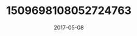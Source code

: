 ---
title: "1509698108052724763"
cover: "2017-05-08 06.47.40 1509698108052724763_46248401"
photo: "2017-05-08 06.47.40 1509698108052724763_46248401"
date: "2017-05-08"
type: "photo"
---